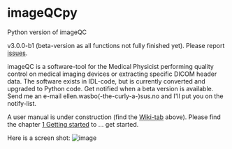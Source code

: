 # imageQCpy
Python version of imageQC

v3.0.0-b1 (beta-version as all functions not fully finished yet). Please report [issues](https://github.com/EllenWasbo/imageQCpy/issues).

imageQC is a software-tool for the Medical Physicist performing quality control on medical imaging devices or extracting specific DICOM header data. The software exists in IDL-code, but is currently converted and upgraded to Python code.
Get notified when a beta version is available. Send me an e-mail ellen.wasbo(-the-curly-a-)sus.no and I'll put you on the notify-list.

A user manual is under construction (find the [Wiki-tab](https://github.com/EllenWasbo/imageQCpy/wiki) above).
Please find the chapter [1 Getting started](https://github.com/EllenWasbo/imageQCpy/wiki/1-Getting-started) to ... get started.

Here is a screen shot:
![image](https://user-images.githubusercontent.com/16964680/202554613-13be30f4-e159-4f3e-8667-f4bd7bed082b.png)
